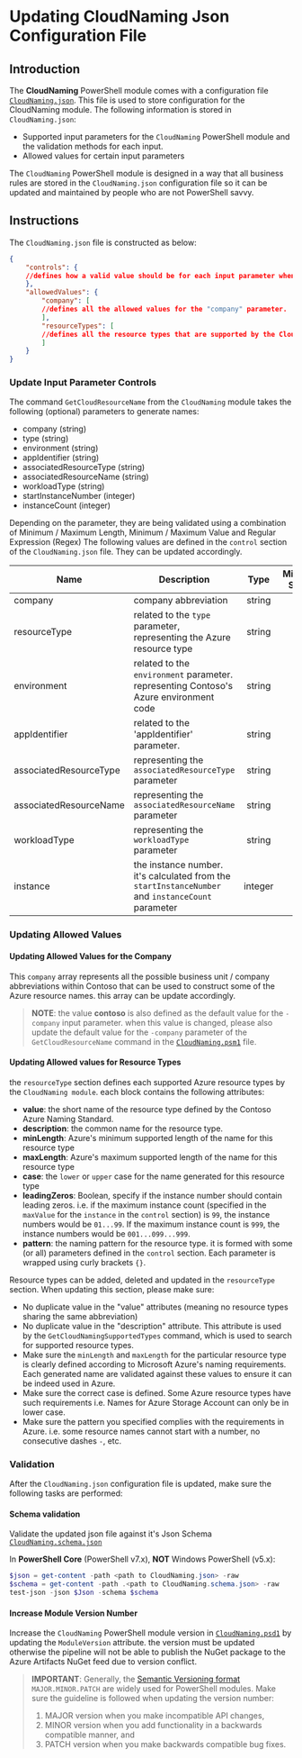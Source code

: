 # Updating CloudNaming Json Configuration File

## Introduction

The **CloudNaming** PowerShell module comes with a configuration file [`CloudNaming.json`](./CloudNaming/CloudNaming.json). This file is used to store configuration for the CloudNaming module. The following information is stored in `CloudNaming.json`:

* Supported input parameters for the `CloudNaming` PowerShell module and the validation methods for each input.
* Allowed values for certain input parameters

The `CloudNaming` PowerShell module is designed in a way that all business rules are stored in the `CloudNaming.json` configuration file so it can be updated and maintained by people who are not PowerShell savvy.

## Instructions

The `CloudNaming.json` file is constructed as below:

```json
{
    "controls": {
    //defines how a valid value should be for each input parameter when executing the commands within CloudNaming module.
    },
    "allowedValues": {
        "company": [
        //defines all the allowed values for the "company" parameter.
        ],
        "resourceTypes": [
        //defines all the resource types that are supported by the CloudNaming module, and the naming pattern for each type.
        ]
    }
}
```

### Update Input Parameter Controls

The command `GetCloudResourceName` from the `CloudNaming` module takes the following (optional) parameters to generate names:

* company (string)
* type (string)
* environment (string)
* appIdentifier (string)
* associatedResourceType (string)
* associatedResourceName (string)
* workloadType (string)
* startInstanceNumber (integer)
* instanceCount (integer)

Depending on the parameter, they are being validated using a combination of Minimum / Maximum Length, Minimum / Maximum Value and Regular Expression (Regex)
The following values are defined in the `control` section of the `CloudNaming.json` file. They can be updated accordingly.

| Name | Description | Type | MinLength Support | MaxLength Support | MinValue Support | MaxValue Support | Regex Support |
|------|-------------|:----:|:-----------------:|:-----------------:|:----------------:|:----------------:|:-------------:|
| company | company abbreviation | string | Yes | Yes | No | No | No |
| resourceType | related to the `type` parameter, representing the Azure resource type | string | Yes | Yes | No | No | No |
| environment | related to the `environment` parameter. representing Contoso's Azure environment code | string | Yes | Yes | No | No | Yes |
| appIdentifier | related to the 'appIdentifier' parameter. | string | Yes | Yes | No | No | No |
| associatedResourceType | representing the `associatedResourceType` parameter | string | Yes | Yes | No | No | No |
| associatedResourceName | representing the `associatedResourceName` parameter | string | Yes | Yes | No | No | Yes |
| workloadType | representing the `workloadType` parameter | string | Yes | Yes | No | No | No |
| instance | the instance number. it's calculated from the `startInstanceNumber` and `instanceCount` parameter | integer | No | No | Yes | Yes | No |

### Updating Allowed Values

#### Updating Allowed Values for the Company

This `company` array represents all the possible business unit / company abbreviations within Contoso that can be used to construct some of the Azure resource names. this array can be update accordingly.

>**NOTE**: the value **contoso** is also defined as the default value for the `-company` input parameter. when this value is changed, please also update the default value for the `-company` parameter of the `GetCloudResourceName` command in the [`CloudNaming.psm1`](./CloudNaming/CloudNaming.psm1) file.

#### Updating Allowed values for Resource Types

the `resourceType` section defines each supported Azure resource types by the `CloudNaming module`. each block contains the following attributes:

* **value**: the short name of the resource type defined by the Contoso Azure Naming Standard.
* **description**: the common name for the resource type.
* **minLength**: Azure's minimum supported length of the name for this resource type
* **maxLength**: Azure's maximum supported length of the name for this resource type
* **case**: the `lower` or `upper` case for the name generated for this resource type
* **leadingZeros**: Boolean, specify if the instance number should contain leading zeros. i.e. if the maximum instance count (specified in the `maxValue` for the `instance` in the `control` section) is `99`, the instance numbers would be `01...99`. If the maximum instance count is `999`, the instance numbers would be `001...099...999`.
* **pattern**: the naming pattern for the resource type. it is formed with some (or all) parameters defined in the `control` section. Each parameter is wrapped using curly brackets `{}`.

Resource types can be added, deleted and updated in the `resourceType` section. When updating this section, please make sure:

* No duplicate value in the "value" attributes (meaning no resource types sharing the same abbreviation)
* No duplicate value in the "description" attribute. This attribute is used by the `GetCloudNamingSupportedTypes` command, which is used to search for supported resource types.
* Make sure the `minLength` and `maxLength` for the particular resource type is clearly defined according to Microsoft Azure's naming requirements. Each generated name are validated against these values to ensure it can be indeed used in Azure.
* Make sure the correct case is defined. Some Azure resource types have such requirements i.e. Names for Azure Storage Account can only be in lower case.
* Make sure the pattern you specified complies with the requirements in Azure. i.e. some resource names cannot start with a number, no consecutive dashes `-`, etc.

### Validation

After the `CloudNaming.json` configuration file is updated, make sure the following tasks are performed:

#### Schema validation

Validate the updated json file against it's Json Schema [`CloudNaming.schema.json`](./schema/CloudNaming.schema.json)

In **PowerShell Core** (PowerShell v7.x), **NOT** Windows PowerShell (v5.x):

```powershell
$json = get-content -path <path to CloudNaming.json> -raw
$schema = get-content -path .<path to CloudNaming.schema.json> -raw
test-json -json $Json -schema $schema
```

#### Increase Module Version Number

Increase the `CloudNaming` PowerShell module version in [`CloudNaming.psd1`](./CloudNaming/CloudNaming.psd1) by updating the `ModuleVersion` attribute. the version must be updated otherwise the pipeline will not be able to publish the NuGet package to the Azure Artifacts NuGet feed due to version conflict.

>**IMPORTANT**: Generally, the [Semantic Versioning format](https://semver.org/) `MAJOR.MINOR.PATCH` are widely used for PowerShell modules. Make sure the guideline is followed when updating the version number:
>
>1. MAJOR version when you make incompatible API changes,
>2. MINOR version when you add functionality in a backwards compatible manner, and
>3. PATCH version when you make backwards compatible bug fixes.
